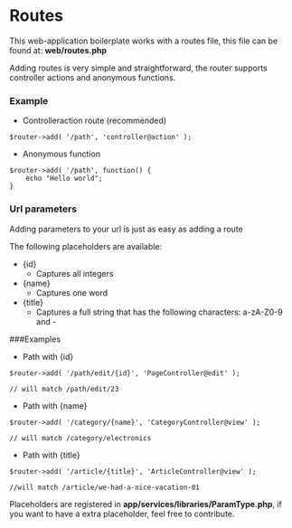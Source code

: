 # Routes

This web-application boilerplate works with a routes file, this file can be found at: **web/routes.php**

Adding routes is very simple and straightforward, the router supports controller actions and anonymous functions.

### Example
* Controlleraction route (recommended)

````
$router->add( '/path', 'controller@action' );
````
* Anonymous function
```
$router->add( '/path', function() {
    echo "Hello world";
}
```

### Url parameters
Adding parameters to your url is just as easy as adding a route

The following placeholders are available:

* {id}
    * Captures all integers
* {name}
    * Captures one word
* {title}
    * Captures a full string that has the following characters: a-zA-Z0-9 and -
    
###Examples
* Path with {id}
```
$router->add( '/path/edit/{id}', 'PageController@edit' );

// will match /path/edit/23
```
* Path with {name}
```
$router->add( '/category/{name}', 'CategoryController@view' );

// will match /category/electronics
```
* Path with {title}
```
$router->add( '/article/{title}', 'ArticleController@view' );

//will match /article/we-had-a-nice-vacation-01
```

Placeholders are registered in **app/services/libraries/ParamType.php**, if you want to have a extra placeholder, feel free to contribute.